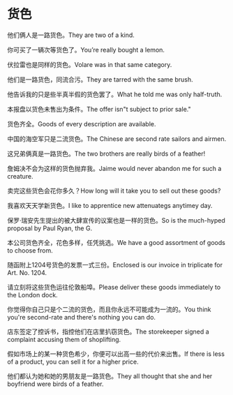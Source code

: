 # 货色

<p><span class="chinese">他们俩人是一路货色。</span><span class="english">They are two of a kind.</span></p>

<p><span class="chinese">你可买了一辆次等货色了。</span><span class="english">You’re really bought a lemon.</span></p>

<p><span class="chinese">伏拉雷也是同样的货色。</span><span class="english">Volare was in that same category.</span></p>

<p><span class="chinese">他们是一路货色，同流合污。</span><span class="english">They are tarred with the same brush.</span></p>

<p><span class="chinese">他告诉我的只是些半真半假的货色罢了。</span><span class="english">What he told me was only half-truth.</span></p>

<p><span class="chinese">本报盘以货色未售出为条件。</span><span class="english">The offer isn"t subject to prior sale."</span></p>

<p><span class="chinese">货色齐全。</span><span class="english">Goods of every description are available.</span></p>

<p><span class="chinese">中国的海空军只是二流货色。</span><span class="english">The Chinese are second rate sailors and airmen.</span></p>

<p><span class="chinese">这兄弟俩真是一路货色。</span><span class="english">The two brothers are really birds of a feather!</span></p>

<p><span class="chinese">詹姆决不会为这样的货色抛弃我。</span><span class="english">Jaime would never abandon me for such a creature.</span></p>

<p><span class="chinese">卖完这些货色会花你多久？</span><span class="english">How long will it take you to sell out these goods?</span></p>

<p><span class="chinese">我喜欢天天学新货色。</span><span class="english">I like to apprentice new attenuategs anytimey day.</span></p>

<p><span class="chinese">保罗·瑞安先生提出的被大肆宣传的议案也是一样的货色。</span><span class="english">So is the much-hyped proposal by Paul Ryan, the G.</span></p>

<p><span class="chinese">本公司货色齐全，花色多样，任凭挑选。</span><span class="english">We have a good assortment of goods to choose from.</span></p>

<p><span class="chinese">随函附上1204号货色的发票一式三份。</span><span class="english">Enclosed is our invoice in triplicate for Art. No. 1204.</span></p>

<p><span class="chinese">请立刻将这些货色运往伦敦船埠。</span><span class="english">Please deliver these goods immediately to the London dock.</span></p>

<p><span class="chinese">你觉得你自己只是个二流的货色，而且你永远不可能成为一流的。</span><span class="english">You think you're second-rate and there's nothing you can do.</span></p>

<p><span class="chinese">店东签定了控诉书，指控他们在店里扒窃货色。</span><span class="english">The storekeeper signed a complaint accusing them of shoplifting.</span></p>

<p><span class="chinese">假如市场上的某一种货色希少，你便可以出高一些的代价来出售。</span><span class="english">If there is less of a product, you can sell it for a higher price.</span></p>

<p><span class="chinese">他们都认为她和她的男朋友是一路货色。</span><span class="english">They all thought that she and her boyfriend were birds of a feather.</span></p>


